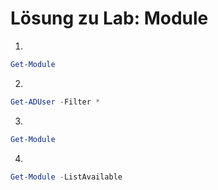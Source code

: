 # Lösung zu Lab: Module
1.
```powershell
Get-Module
```

2. 
```powershell
Get-ADUser -Filter *
```

3.
```powershell
Get-Module
```

4.
```powershell
Get-Module -ListAvailable
```
